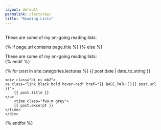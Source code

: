 ```yaml
---
layout: default
permalink: /lecturas/
title: "Reading Lists"
---
```


<br>
These are some of my on-going reading lists.

{% if page.url contains page.title %}
{% else %}
    <div class="mb3">
        These are some of my on-going reading lists:
    </div>
{% endif %}


<div class="fl w-100">
{% for post in site.categories.lecturas %}
    <time class="di-ns f6 ttu tracked gray code">
        {{ post.date | date_to_string }}
    </time>

    <div class="di-ns mb2">
    <a class="link black bold hover-red" href="{{ BASE_PATH }}{{ post.url }}">
        {{ post.title }}
    </a>
        <time class="fw8-m grey">
        {{ post.excerpt }}
    </time> 
    </div>
{% endfor %}
<br>
</div>
